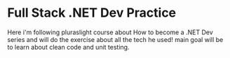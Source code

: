 # Full Stack .NET Dev Practice
Here i'm following pluraslight course about How to become a .NET Dev series and will do the exercise about all the tech he used! 
main goal will be to learn about clean code and unit testing. 